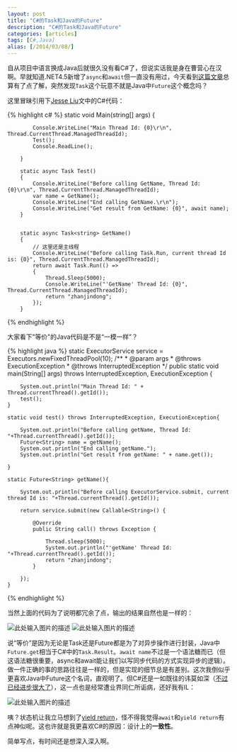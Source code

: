 ```yaml
---
layout: post
title: "C#的Task和Java的Future"
description: "C#的Task和Java的Future"
categories: [articles]
tags: [C#,Java]
alias: [/2014/03/08/]
---
```


自从项目中语言换成Java后就很久没有看C#了，但说实话我是身在曹营心在汉啊。早就知道.NET4.5新增了`async`和`await`但一直没有用过，今天看到[这篇文章][1]总算有了点了解，突然发现`Task`这个玩意不就是Java中`Future`这个概念吗？

这里冒昧引用下[Jesse Liu][2]文中的C#代码：

{% highlight c# %}
static void Main(string[] args)
        {

            Console.WriteLine("Main Thread Id: {0}\r\n", Thread.CurrentThread.ManagedThreadId);
            Test();
            Console.ReadLine();
            
        }

        static async Task Test()
        {
            Console.WriteLine("Before calling GetName, Thread Id: {0}\r\n", Thread.CurrentThread.ManagedThreadId);
            var name = GetName();   
            Console.WriteLine("End calling GetName.\r\n");
            Console.WriteLine("Get result from GetName: {0}", await name);
        }


        static async Task<string> GetName()
        {
            // 这里还是主线程
            Console.WriteLine("Before calling Task.Run, current thread Id is: {0}", Thread.CurrentThread.ManagedThreadId);
            return await Task.Run(() =>
            {
                Thread.Sleep(5000);
                Console.WriteLine("'GetName' Thread Id: {0}", Thread.CurrentThread.ManagedThreadId);
                return "zhanjindong";
            });
        }
{% endhighlight %}

大家看下"等价"的Java代码是不是“一模一样”？

{% highlight java %}
static ExecutorService service = Executors.newFixedThreadPool(10);
	/**
	 * @param args
	 * @throws ExecutionException 
	 * @throws InterruptedException 
	 */
	public static void main(String[] args) throws InterruptedException, ExecutionException {
		
		System.out.println("Main Thread Id: " + Thread.currentThread().getId());
		test();
	}
	
	static void test() throws InterruptedException, ExecutionException{
		
		System.out.println("Before calling getName, Thread Id: "+Thread.currentThread().getId());		
		Future<String> name = getName();		
		System.out.println("End calling getName.");
		System.out.println("Get result from getName: " + name.get());
		
	}
	
	static Future<String> getName(){
		
		System.out.println("Before calling ExecutorService.submit, current thread Id is: "+Thread.currentThread().getId());
		
		return service.submit(new Callable<String>() {

			@Override
			public String call() throws Exception {

				Thread.sleep(5000);
				System.out.println("'getName' Thread Id: "+Thread.currentThread().getId());
				return "zhanjindong";
			}

		});
	}
{% endhighlight %}

当然上面的代码为了说明都冗余了点，输出的结果自然也是一样的：

![此处输入图片的描述][3]
![此处输入图片的描述][4]

说“等价”是因为无论是Task还是Future都是为了对异步操作进行封装，Java中`Future.get`相当于C#中的`Task.Result`。`await name`不过是一个语法糖而已（但这语法糖很重要，async和await能让我们以写同步代码的方式实现异步的逻辑）。做一件正确的事的思路往往是一样的，但是实现的细节总是有差别。这次我倒似乎更喜欢Java中Future这个名词，直观明了。但C#还是一如既往的讳莫如深（[不过已经进步很大了][5]），这一点也是经常遭业界同仁所诟病，还好我有IL：

![此处输入图片的描述][6]

咦？状态机让我立马想到了[yield return][7]，怪不得我觉得`await`和`yield return`有点神似呢。这也许就是我更喜欢C#的原因：设计上的**一致性**。

简单写点，有时间还是想深入深入啊。


  [1]: http://www.cnblogs.com/jesse2013/p/3560999.html#
  [2]: http://www.cnblogs.com/jesse2013/p/3560999.html#parameters
  [3]: http://jindong.io/assets/images/posts/c-result.png
  [4]: http://jindong.io/assets/images/posts/Java-result.png
  [5]: http://referencesource.microsoft.com/
  [6]: http://jindong.io/assets/images/posts/state-machine.png
  [7]: http://zhanjindong.info/2013/09/01/%E5%8F%AF%E6%83%9Cjava%E4%B8%AD%E6%B2%A1%E6%9C%89yield-return/